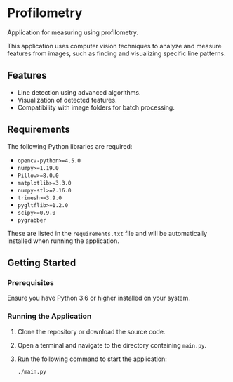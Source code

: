 # Profilometry

Application for measuring using profilometry.

This application uses computer vision techniques to analyze and measure features from images, such as finding and visualizing specific line patterns.

## Features
- Line detection using advanced algorithms.
- Visualization of detected features.
- Compatibility with image folders for batch processing.

## Requirements
The following Python libraries are required:
- `opencv-python>=4.5.0`
- `numpy>=1.19.0`
- `Pillow>=8.0.0`
- `matplotlib>=3.3.0`
- `numpy-stl>=2.16.0`
- `trimesh>=3.9.0`
- `pygltflib>=1.2.0`
- `scipy>=0.9.0`
- `pygrabber`

These are listed in the `requirements.txt` file and will be automatically installed when running the application.

## Getting Started
### Prerequisites
Ensure you have Python 3.6 or higher installed on your system.

### Running the Application
1. Clone the repository or download the source code.
2. Open a terminal and navigate to the directory containing `main.py`.
3. Run the following command to start the application:

   ```bash
   ./main.py
